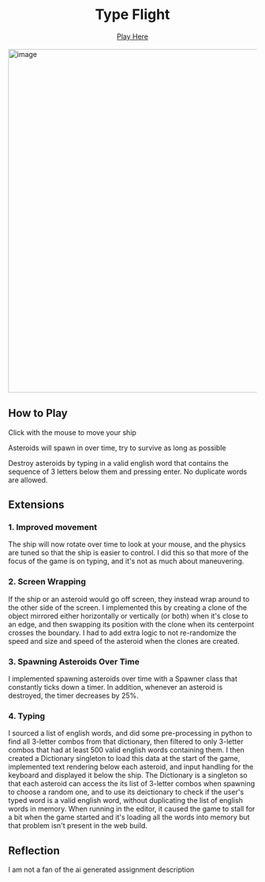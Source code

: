 <div align="center">
<h1>Type Flight</h1>
<a href=https://play.unity.com/en/games/8b4d1f69-8fdb-4da4-ab1d-52ebe0483145/type-flight)>Play Here</a>
</div>
<br/>

<img width="1312" height="695" alt="image" src="https://github.com/user-attachments/assets/e0692dcc-f86c-4eae-b079-9b232c5e811a" />


## How to Play

Click with the mouse to move your ship

Asteroids will spawn in over time, try to survive as long as possible

Destroy asteroids by typing in a valid english word that contains the sequence
of 3 letters below them and pressing enter. No duplicate words are allowed.

## Extensions

### 1. Improved movement

The ship will now rotate over time to look at your mouse, and the physics are
tuned so that the ship is easier to control. I did this so that more of the
focus of the game is on typing, and it's not as much about maneuvering.

### 2. Screen Wrapping

If the ship or an asteroid would go off screen, they instead wrap around to the
other side of the screen. I implemented this by creating a clone of the object
mirrored either horizontally or vertically (or both) when it's close to an
edge, and then swapping its position with the clone when its centerpoint
crosses the boundary. I had to add extra logic to not re-randomize the speed
and size and speed of the asteroid when the clones are created.

### 3. Spawning Asteroids Over Time

I implemented spawning asteroids over time with a Spawner class that constantly
ticks down a timer. In addition, whenever an asteroid is destroyed, the timer
decreases by 25%.

### 4. Typing

I sourced a list of english words, and did some pre-processing in python to
find all 3-letter combos from that dictionary, then filtered to only 3-letter
combos that had at least 500 valid english words containing them. I then
created a Dictionary singleton to load this data at the start of the game,
implemented text rendering below each asteroid, and input handling for the
keyboard and displayed it below the ship. The Dictionary is a singleton so that
each asteroid can access the its list of 3-letter combos when spawning to
choose a random one, and to use its deictionary to check if the user's typed
word is a valid english word, without duplicating the list of english words in
memory. When running in the editor, it caused the game to stall for a bit when
the game started and it's loading all the words into memory but that problem
isn't present in the web build.

## Reflection

I am not a fan of the ai generated assignment description
